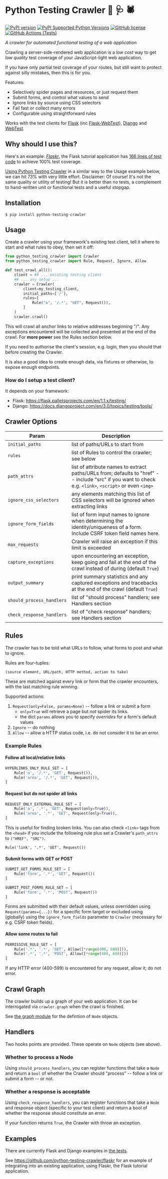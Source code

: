 # Python Testing Crawler   :snake: :stethoscope: :spider:
[![PyPI version](https://badge.fury.io/py/python-testing-crawler.svg)](https://badge.fury.io/py/python-testing-crawler)
[![PyPI Supported Python Versions](https://img.shields.io/pypi/pyversions/python-testing-crawler.svg)](https://pypi.python.org/pypi/python-testing-crawler/)
[![GitHub license](https://img.shields.io/github/license/python-testing-crawler/python-testing-crawler)](https://github.com/python-testing-crawler/python-testing-crawler/blob/master/LICENSE.txt)
[![GitHub Actions (Tests)](https://github.com/python-testing-crawler/python-testing-crawler/workflows/Tests/badge.svg)](https://github.com/python-testing-crawler/python-testing-crawler)

_A crawler for automated functional testing of a web application_

Crawling a server-side-rendered web application is a _low cost_ way to get _low quality_ test coverage of your JavaScript-light web application.

If you have only partial test coverage of your routes, but still want to protect against silly mistakes, then this is for you. 

Features:

* Selectively spider pages and resources, or just request them
* Submit forms, and control what values to send
* Ignore links by source using CSS selectors
* Fail fast or collect many errors
* Configurable using straightforward rules

Works with the test clients for [Flask](https://flask.palletsprojects.com/en/1.1.x/testing/) (inc [Flask-WebTest](https://flask-webtest.readthedocs.io/en/latest/)), [Django](https://docs.djangoproject.com/en/3.0/topics/testing/tools/) and [WebTest](https://docs.pylonsproject.org/projects/webtest/en/latest/).

## Why should I use this?

Here's an example: [_Flaskr_](https://flask.palletsprojects.com/en/1.1.x/tutorial/), the Flask tutorial application has [166 lines of test code](https://github.com/pallets/flask/tree/master/examples/tutorial/tests) to achieve 100% test coverage.

[Using Python Testing Crawler](https://github.com/python-testing-crawler/flaskr/blob/master/tests/test_crawl.py) in a similar way to the Usage example below, we can hit 73% with very little effort. Disclaimer: Of course! It's not the same quality or utility of testing! But it is better than no tests, a complement to hand-written unit or functional tests and a useful stopgap.

## Installation

```
$ pip install python-testing-crawler
```

## Usage

Create a crawler using your framework's existing test client, tell it where to start and what rules to obey, then set it off:

```python
from python_testing_crawler import Crawler
from python_testing_crawler import Rule, Request, Ignore, Allow

def test_crawl_all():
    client = ## ... existing testing client
    ## ... any setup ...
    crawler = Crawler(
        client=my_testing_client,
        initial_paths=['/'],
        rules=[
            Rule("a", '/.*', "GET", Request()),
        ]
    )
    crawler.crawl()
```

This will crawl all anchor links to relative addresses beginning "/". Any exceptions encountered will be collected and presented at the end of the crawl. For **more power** see the Rules section below.

If you need to authorise the client's session, e.g. login, then you should that before creating the Crawler.

It is also a good idea to create enough data, via fixtures or otherwise, to expose enough endpoints.

### How do I setup a test client?

It depends on your framework:

* Flask: https://flask.palletsprojects.com/en/1.1.x/testing/
* Django: https://docs.djangoproject.com/en/3.0/topics/testing/tools/

## Crawler Options

| Param | Description |
| --- | --- |
| `initial_paths` |  list of paths/URLs to start from
| `rules` | list of Rules to control the crawler; see below
| `path_attrs` | list of attribute names to extract paths/URLs from; defaults to "href" -- include "src" if you want to check e.g. `<link>`, `<script>` or even `<img>`
| `ignore_css_selectors` | any elements matching this list of CSS selectors will be ignored when extracting links
| `ignore_form_fields` | list of form input names to ignore when determining the identity/uniqueness of a form. Include CSRF token field names here.
| `max_requests` | Crawler will raise an exception if this limit is exceeded
| `capture_exceptions` | upon encountering an exception, keep going and fail at the end of the crawl instead of during (default `True`)
| `output_summary` | print summary statistics and any captured exceptions and tracebacks at the end of the crawl (default `True`)
| `should_process_handlers` | list of "should process" handlers; see Handlers section
| `check_response_handlers` | list of "check response" handlers; see Handlers section

## Rules

The crawler has to be told what URLs to follow, what forms to post and what to ignore.

Rules are four-tuples:

```(source element, URL/path, HTTP method, action to take)```

These are matched against every link or form that the crawler encounters, with the last matching rule winning.

Supported actions:

1. `Request(only=False, params=None)` -- follow a link or submit a form
    - `only=True` will retrieve a page but _not_ spider its links.
    -  the dict `params` allows you to specify _overrides_ for a form's default values
1. `Ignore` -- do nothing
1. `Allow` -- allow a HTTP status code, i.e. do not consider it to be an error.


### Example Rules

#### Follow all local/relative links

```python
HYPERLINKS_ONLY_RULE_SET = [
    Rule('a', '/.*', 'GET', Request()),
    Rule('area', '/.*', 'GET', Request()),
]
```

#### Request but do not spider all links

```python
REQUEST_ONLY_EXTERNAL_RULE_SET = [
    Rule('a', '.*', 'GET', Request(only=True)),
    Rule('area', '.*', 'GET', Request(only=True)),
]
```

This is useful for finding broken links.  You can also check `<link>` tags from the `<head>` if you include the following rule plus set a Crawler's `path_attrs` to `("HREF", "SRC")`.

```Rule('link', '.*', 'GET', Request())```

#### Submit forms with GET or POST

```python
SUBMIT_GET_FORMS_RULE_SET = [
    Rule('form', '.*', 'GET', Request())
]

SUBMIT_POST_FORMS_RULE_SET = [
    Rule('form', '.*', 'POST', Request())
]
```

Forms are submitted with their default values, unless overridden using `Request(params={...})` for a specific form target or excluded using (globally) using the `ignore_form_fields` parameter to `Crawler` (necessary for e.g. CSRF token fields).

#### Allow some routes to fail

```python
PERMISSIVE_RULE_SET = [
    Rule('.*', '.*', 'GET', Allow([*range(400, 600)])),
    Rule('.*', '.*', 'POST', Allow([*range(400, 600)]))
]
```

If any HTTP error (400-599) is encountered for any request, allow it; do not error.

## Crawl Graph

The crawler builds up a graph of your web application. It can be interrogated via `crawler.graph` when the crawl is finished.

See [the graph module](python_testing_crawler/graph.py) for the defintion of `Node` objects.

## Handlers

Two hooks points are provided. These operate on `Node` objects (see above).

### Whether to process a Node

Using `should_process_handlers`, you can register functions that take a `Node` and return a `bool` of whether the Crawler should "process" -- follow a link or submit a form -- or not.

### Whether a response is acceptable

Using `check_response_handlers`, you can register functions that take a `Node` and response object (specific to your test client) and return a bool of whether the response should constitute an error.

If your function returns `True`, the Crawler with throw an exception.

## Examples

There are currently Flask and Django examples in [the tests](tests/).

See https://github.com/python-testing-crawler/flaskr for an example of integrating into an existing application, using Flaskr, the Flask tutorial application.

